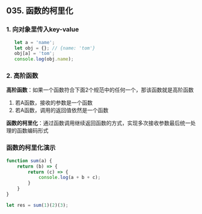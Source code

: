 ## 035. 函数的柯里化

### 1. 向对象里传入key-value

```javascript
   let a = 'name';
   let obj = {}; // {name: 'tom'}
   obj[a] = 'tom';
   console.log(obj.name);
```

### 2. 高阶函数
**高阶函数**：如果一个函数符合下面2个规范中的任何一个，那该函数就是高阶函数
   1. 若A函数，接收的参数是一个函数
   2. 若A函数，调用的返回值依然是一个函数

**函数的柯里化**：通过函数调用继续返回函数的方式，实现多次接收参数最后统一处理的函数编码形式

### 函数的柯里化演示
```javascript
function sum(a) {
    return (b) => {
        return (c) => {
            console.log(a + b + c);
        }
    }
}

let res = sum(1)(2)(3);
```